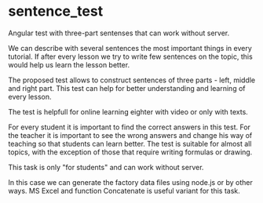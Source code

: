 # sentence_test
Angular test with three-part sentenses that can work without server.

We can describe with several sentences the most important things in every tutorial. If after every lesson we try to write few sentences on the topic, this would help us learn the lesson better.

The proposed test allows to construct sentences of three parts - left, middle and right part. This test can help for better understanding and learning of every lesson.

The test is helpfull for online learning eighter with video or only with texts. 

For every student it is important to find the correct answers in this test. 
For the teacher it is important to see the wrong answers and change his way of teaching so that students can learn better. 
The test is suitable for almost all topics, with the exception of those that require writing formulas or drawing.

This task is only "for students" and can work without server.

In this case we can generate the factory data files using node.js or by other ways. MS Excel and function Concatenate is useful variant for this task.
